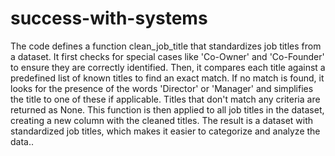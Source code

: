 # success-with-systems

The code defines a function clean_job_title that standardizes job titles from a dataset. It first checks for special cases like 'Co-Owner' and 'Co-Founder' to ensure they are correctly identified. Then, it compares each title against a predefined list of known titles to find an exact match. If no match is found, it looks for the presence of the words 'Director' or 'Manager' and simplifies the title to one of these if applicable. Titles that don't match any criteria are returned as None. This function is then applied to all job titles in the dataset, creating a new column with the cleaned titles. The result is a dataset with standardized job titles, which makes it easier to categorize and analyze the data..
